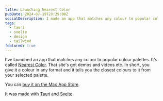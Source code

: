 ```yaml
---
title: Launching Nearest Color
pubDate: 2024-07-19T20:29:00Z
socialDescription: I made an app that matches any colour to popular colour palettes
tags:
  - tauri
  - svelte
  - design
  - tailwind
featured: true
---
```


I've launched an app that matches any colour to popular colour palettes. It's called [Nearest Color](https://nearest-color.com). That site's got demos and videos etc. In short, you give it a colour in any format and it tells you the closest colours to it from your selected palette.

You can [buy it on the Mac App Store](https://apps.apple.com/gb/app/nearest-color/id6504228400).

It was made with [Tauri](https://tauri.app) and [Svelte](https://svelte.dev).

